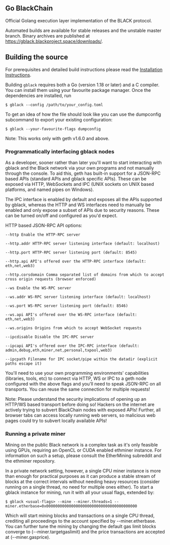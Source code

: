 ## Go BlackChain

Official Golang execution layer implementation of the BLACK protocol.


Automated builds are available for stable releases and the unstable master branch. Binary
archives are published at https://gblack.blackproject.space/downloads/.

## Building the source

For prerequisites and detailed build instructions please read the [Installation Instructions]().

Building `gblack` requires both a Go (version 1.18 or later) and a C compiler. You can install
them using your favourite package manager. Once the dependencies are installed, run

```shell
$ gblack --config /path/to/your_config.toml
```
To get an idea of how the file should look like you can use the dumpconfig subcommand to export your existing configuration:

```shell 
$ gblack --your-favourite-flags dumpconfig
```
Note: This works only with geth v1.6.0 and above.

### Programmatically interfacing gblack nodes

As a developer, sooner rather than later you'll want to start interacting with gblack and the Black network via your own programs and not manually through the console. To aid this, geth has built-in support for a JSON-RPC based APIs (standard APIs and gblack specific APIs). These can be exposed via HTTP, WebSockets and IPC (UNIX sockets on UNIX based platforms, and named pipes on Windows).

The IPC interface is enabled by default and exposes all the APIs supported by gblack, whereas the HTTP and WS interfaces need to manually be enabled and only expose a subset of APIs due to security reasons. These can be turned on/off and configured as you'd expect.

HTTP based JSON-RPC API options:
```shell
--http Enable the HTTP-RPC server

--http.addr HTTP-RPC server listening interface (default: localhost)

--http.port HTTP-RPC server listening port (default: 8545)

--http.api API's offered over the HTTP-RPC interface (default: eth,net,web3)

--http.corsdomain Comma separated list of domains from which to accept cross origin requests (browser enforced)

--ws Enable the WS-RPC server

--ws.addr WS-RPC server listening interface (default: localhost)

--ws.port WS-RPC server listening port (default: 8546)

--ws.api API's offered over the WS-RPC interface (default: eth,net,web3)

--ws.origins Origins from which to accept WebSocket requests

--ipcdisable Disable the IPC-RPC server

--ipcapi API's offered over the IPC-RPC interface (default: admin,debug,eth,miner,net,personal,txpool,web3)

--ipcpath Filename for IPC socket/pipe within the datadir (explicit paths escape it)
```
You'll need to use your own programming environments' capabilities (libraries, tools, etc) to connect via HTTP, WS or IPC to a geth node configured with the above flags and you'll need to speak JSON-RPC on all transports. You can reuse the same connection for multiple requests!


Note: Please understand the security implications of opening up an HTTP/WS based transport before doing so! Hackers on the internet are actively trying to subvert BlackChain nodes with exposed APIs! Further, all browser tabs can access locally running web servers, so malicious web pages could try to subvert locally available APIs!

### Running a private miner

Mining on the public Black network is a complex task as it's only feasible using GPUs, requiring an OpenCL or CUDA enabled ethminer instance. For information on such a setup, please consult the EtherMining subreddit and the ethminer repository.

In a private network setting, however, a single CPU miner instance is more than enough for practical purposes as it can produce a stable stream of blocks at the correct intervals without needing heavy resources (consider running on a single thread, no need for multiple ones either). To start a gblack instance for mining, run it with all your usual flags, extended by:
```shell
$ gblack <usual-flags> --mine --miner.threads=1 --miner.etherbase=0x0000000000000000000000000000000000000000
```
Which will start mining blocks and transactions on a single CPU thread, crediting all proceedings to the account specified by --miner.etherbase. You can further tune the mining by changing the default gas limit blocks converge to (--miner.targetgaslimit) and the price transactions are accepted at (--miner.gasprice).
